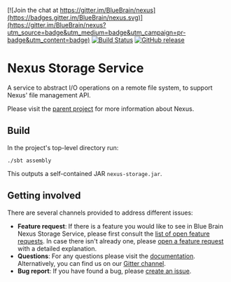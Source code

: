 [![Join the chat at https://gitter.im/BlueBrain/nexus](https://badges.gitter.im/BlueBrain/nexus.svg)](https://gitter.im/BlueBrain/nexus?utm_source=badge&utm_medium=badge&utm_campaign=pr-badge&utm_content=badge)
[![Build Status](https://bbpcode.epfl.ch/ci/buildStatus/icon?job=nexus.sbt.nexus-iam)](https://bbpcode.epfl.ch/ci/job/nexus.sbt.nexus-storage)
[![GitHub release](https://img.shields.io/github/release/BlueBrain/nexus-storage.svg)]()

# Nexus Storage Service

A service to abstract I/O operations on a remote file system, to support Nexus' file management API.

Please visit the [parent project](https://github.com/BlueBrain/nexus) for more information about Nexus.

## Build

In the project's top-level directory run:

```shell script
./sbt assembly
```

This outputs a self-contained JAR `nexus-storage.jar`.

## Getting involved
 There are several channels provided to address different issues:
- **Feature request**: If there is a feature you would like to see in Blue Brain Nexus Storage Service, please first consult the [list of open feature requests](https://github.com/BlueBrain/nexus/issues?q=is%3Aopen+is%3Aissue+label%3Afeature+label%3Astorage). In case there isn't already one, please [open a feature request](https://github.com/BlueBrain/nexus/issues/new?labels=feature,storage) with a detailed explanation.
- **Questions**: For any questions please visit the [documentation](https://bluebrainnexus.io/docs/api/). Alternatively, you can find us on our [Gitter channel](https://gitter.im/BlueBrain/nexus).
- **Bug report**: If you have found a bug, please [create an issue](https://github.com/BlueBrain/nexus/issues/new?labels=bug,storage).
